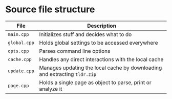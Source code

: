 # Source file structure

| File | Description |
|---|---|
| `main.cpp` | Initializes stuff and decides what to do |
| `global.cpp` | Holds global settings to be accessed everywhere |
| `opts.cpp` | Parses command line options |
| `cache.cpp` | Handles any direct interactions with the local cache |
| `update.cpp` | Manages updating the local cache by downloading and extracting `tldr.zip` |
| `page.cpp` | Holds a single page as object to parse, print or analyze it |